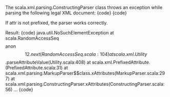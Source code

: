 The scala.xml.parsing.ConstructingParser class throws an exception while parsing the following legal XML document:
{code}
<foo bar:attr="&amp;"/>
{code}

If attr is not prefixed, the parser works correctly.

Result:
{code}
java.util.NoSuchElementException
        at scala.RandomAccessSeq$$$$anon$$12.next(RandomAccessSeq.scala:104)
        at scala.xml.Utility$$.parseAttributeValue(Utility.scala:408)
        at scala.xml.PrefixedAttribute.<init>(PrefixedAttribute.scala:31)
        at scala.xml.parsing.MarkupParser$$class.xAttributes(MarkupParser.scala:297)
        at scala.xml.parsing.ConstructingParser.xAttributes(ConstructingParser.scala:56)
...
{code}


